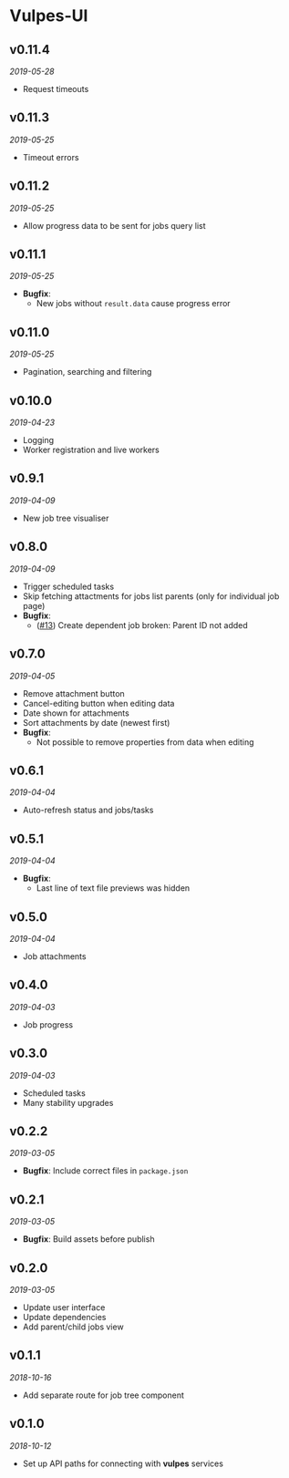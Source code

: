 # Vulpes-UI

## v0.11.4
_2019-05-28_

 * Request timeouts

## v0.11.3
_2019-05-25_

 * Timeout errors

## v0.11.2
_2019-05-25_

 * Allow progress data to be sent for jobs query list

## v0.11.1
_2019-05-25_

 * **Bugfix**:
   * New jobs without `result.data` cause progress error

## v0.11.0
_2019-05-25_

 * Pagination, searching and filtering

## v0.10.0
_2019-04-23_

 * Logging
 * Worker registration and live workers

## v0.9.1
_2019-04-09_

 * New job tree visualiser

## v0.8.0
_2019-04-09_

 * Trigger scheduled tasks
 * Skip fetching attactments for jobs list parents (only for individual job page)
 * **Bugfix**:
   * ([#13](https://github.com/Kiosked/vulpes-ui/issues/13)) Create dependent job broken: Parent ID not added

## v0.7.0
_2019-04-05_

 * Remove attachment button
 * Cancel-editing button when editing data
 * Date shown for attachments
 * Sort attachments by date (newest first)
 * **Bugfix**:
   * Not possible to remove properties from data when editing

## v0.6.1
_2019-04-04_

 * Auto-refresh status and jobs/tasks

## v0.5.1
_2019-04-04_

 * **Bugfix**:
   * Last line of text file previews was hidden

## v0.5.0
_2019-04-04_

 * Job attachments

## v0.4.0
_2019-04-03_

 * Job progress

## v0.3.0
_2019-04-03_

 * Scheduled tasks
 * Many stability upgrades

## v0.2.2
_2019-03-05_

 * **Bugfix**: Include correct files in `package.json`

## v0.2.1
_2019-03-05_

 * **Bugfix**: Build assets before publish

## v0.2.0
_2019-03-05_

 * Update user interface
 * Update dependencies
 * Add parent/child jobs view

## v0.1.1
_2018-10-16_

 * Add separate route for job tree component

## v0.1.0
_2018-10-12_

 * Set up API paths for connecting with **vulpes** services

